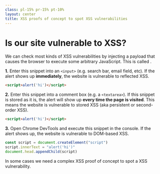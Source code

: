 ```yaml
---
class: pl-15% pr-15% pt-10%
layout: center
title: XSS proofs of concept to spot XSS vulnerabilities
---
```

<h1>Is our site vulnerable to XSS?</h1>

<Transform scale="0.95">

We can check most kinds of XSS vulnerabilities by injecting a payload that causes the browser to execute some arbitrary JavaScript. This is called <Anchor href="https://portswigger.net/web-security/cross-site-scripting#xss-proof-of-concept" text="XSS proof of concept" alt="XSS proof of concept" />.

<b>1.</b> Enter this snippet into an `<input>` (e.g. search bar, email field, etc). If the alert shows up **immediately**, the website is vulnerable to <span class="color:accent">reflected XSS</span>.

```html
<script>alert('hi')</script>
```

<b>2.</b> Enter this snippet into a comment box (e.g. a `<textarea>`). If this snippet is stored as it is, the alert will show up **every time the page is visited**. This means the website is vulnerable to <span class="color:accent">stored XSS (aka persistent or second-order XSS)</span>.

```html
<script>alert('hi')</script>
```

<b>3.</b> Open Chrome DevTools and execute this snippet in the console. If the alert shows up, the website is vulnerable to <span class="color:accent">DOM-based XSS</span>.

```js
const script = document.createElement("script")
script.innerText = "alert('hi')"
document.head.appendChild(script)
```

In some cases we need a complex XSS proof of concept to spot a XSS vulnerability.

</Transform>

<!--
TODO: add this XSS filter evasion cheat sheet.
https://cheatsheetseries.owasp.org/cheatsheets/XSS_Filter_Evasion_Cheat_Sheet.html

Cross-Site Scripting (XSS) is a misnomer. Originally this term was derived from early versions of the attack that were primarily focused on stealing data cross-site. Since then, the term has widened to include injection of basically any content.

An application receives data from an untrusted source and includes that data within its later HTTP responses. E.g. write this in a comment box.

XSS attacks are serious and can lead to account impersonation, observing user behaviour, loading external content, stealing sensitive data, and more.

https://cheatsheetseries.owasp.org/cheatsheets/Cross_Site_Scripting_Prevention_Cheat_Sheet.html
-->
